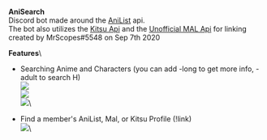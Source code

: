 **AniSearch**\
Discord bot made around the [AniList](https://anilist.co/) api.\
The bot also utilizes the [Kitsu Api](https://kitsu.io/) and the [Unofficial MAL Api](https://jikan.moe/) for linking\
created by MrScopes#5548 on Sep 7th 2020

**Features**\
- Searching Anime and Characters (you can add -long to get more info, -adult to search H)\
![](https://i.imgur.com/bOaBHye.png)\
![](https://i.imgur.com/8kdvug9.png)\
![](https://i.imgur.com/E4NqEjI.png)\

- Find a member's AniList, Mal, or Kitsu Profile (!link)\
![](https://i.imgur.com/LepSapd.png)\